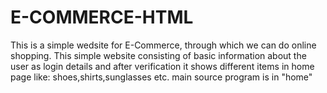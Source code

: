 # E-COMMERCE-HTML
This is a simple wedsite for E-Commerce, through which we can do online shopping. This simple website consisting of basic information about the user as login details and after verification it shows different items in home page like: shoes,shirts,sunglasses etc. 
main source program is in "home"
